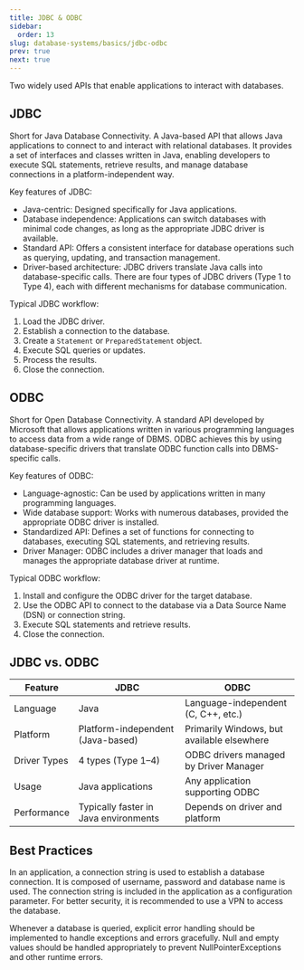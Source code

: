 ```yaml
---
title: JDBC & ODBC
sidebar:
  order: 13
slug: database-systems/basics/jdbc-odbc
prev: true
next: true
---
```


Two widely used APIs that enable applications to interact with databases.

## JDBC

Short for Java Database Connectivity. A Java-based API that allows Java applications to connect to and interact with relational databases. It provides a set of interfaces and classes written in Java, enabling developers to execute SQL statements, retrieve results, and manage database connections in a platform-independent way.

Key features of JDBC:

- Java-centric: Designed specifically for Java applications.
- Database independence: Applications can switch databases with minimal code changes, as long as the appropriate JDBC driver is available.
- Standard API: Offers a consistent interface for database operations such as querying, updating, and transaction management.
- Driver-based architecture: JDBC drivers translate Java calls into database-specific calls. There are four types of JDBC drivers (Type 1 to Type 4), each with different mechanisms for database communication.

Typical JDBC workflow:

1. Load the JDBC driver.
2. Establish a connection to the database.
3. Create a `Statement` or `PreparedStatement` object.
4. Execute SQL queries or updates.
5. Process the results.
6. Close the connection.

## ODBC

Short for Open Database Connectivity. A standard API developed by Microsoft that allows applications written in various programming languages to access data from a wide range of DBMS. ODBC achieves this by using database-specific drivers that translate ODBC function calls into DBMS-specific calls.

Key features of ODBC:

- Language-agnostic: Can be used by applications written in many programming languages.
- Wide database support: Works with numerous databases, provided the appropriate ODBC driver is installed.
- Standardized API: Defines a set of functions for connecting to databases, executing SQL statements, and retrieving results.
- Driver Manager: ODBC includes a driver manager that loads and manages the appropriate database driver at runtime.

Typical ODBC workflow:

1. Install and configure the ODBC driver for the target database.
2. Use the ODBC API to connect to the database via a Data Source Name (DSN) or connection string.
3. Execute SQL statements and retrieve results.
4. Close the connection.

## JDBC vs. ODBC

| Feature      | JDBC                                  | ODBC                                       |
| ------------ | ------------------------------------- | ------------------------------------------ |
| Language     | Java                                  | Language-independent (C, C++, etc.)        |
| Platform     | Platform-independent (Java-based)     | Primarily Windows, but available elsewhere |
| Driver Types | 4 types (Type 1–4)                    | ODBC drivers managed by Driver Manager     |
| Usage        | Java applications                     | Any application supporting ODBC            |
| Performance  | Typically faster in Java environments | Depends on driver and platform             |

## Best Practices

In an application, a connection string is used to establish a database connection. It is composed of username, password and database name is used. The connection string is included in the application as a configuration parameter. For better security, it is recommended to use a VPN to access the database.

Whenever a database is queried, explicit error handling should be implemented to handle exceptions and errors gracefully. Null and empty values should be handled appropriately to prevent NullPointerExceptions and other runtime errors.
